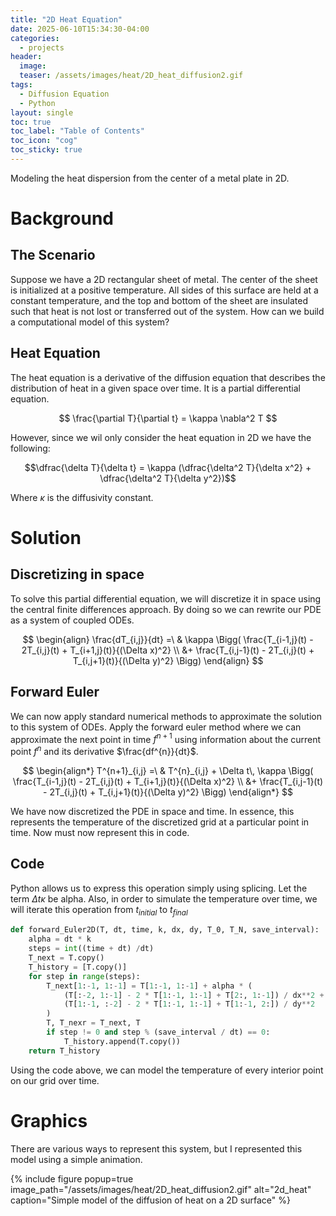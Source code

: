 ```yaml
---
title: "2D Heat Equation"
date: 2025-06-10T15:34:30-04:00
categories:
  - projects
header:
  image: 
  teaser: /assets/images/heat/2D_heat_diffusion2.gif
tags:
  - Diffusion Equation
  - Python
layout: single
toc: true
toc_label: "Table of Contents"
toc_icon: "cog"
toc_sticky: true
---
```

Modeling the heat dispersion from the center of a metal plate in 2D.

<script>
window.MathJax = {
  tex: {
    inlineMath: [['$', '$'], ['\\(', '\\)']]
  }
};
</script>
<script type="text/javascript" async
  src="https://cdn.jsdelivr.net/npm/mathjax@3/es5/tex-mml-chtml.js">
</script>

# Background

## The Scenario
Suppose we have a 2D rectangular sheet of metal. The center of the sheet is initialized at a positive temperature. All sides of this surface are held at a constant temperature, and the top and bottom of the sheet are insulated such that heat is not lost or transferred out of the system. How can we build a computational model of this system?
## Heat Equation
The heat equation is a derivative of the diffusion equation that describes the distribution of heat in a given space over time. It is a partial differential equation.

$$
\frac{\partial T}{\partial t} = \kappa \nabla^2 T
$$

However, since we wil only consider the heat equation in 2D we have the following:

$$\dfrac{\delta T}{\delta t} = \kappa (\dfrac{\delta^2 T}{\delta x^2} + \dfrac{\delta^2 T}{\delta y^2})$$

Where $\kappa$ is the diffusivity constant.

# Solution

## Discretizing in space

To solve this partial differential equation, we will discretize it in space using the central finite differences approach. By doing so we can rewrite our PDE as a system of coupled ODEs.

<!-- $$\frac{dT_{i,j}}{dt}=\kappa(\frac{T_{i-1,j}(t) - 2T_{i,j}(t) + T_{i+1,j}(t)}{(\Delta x)^2} + \frac{T_{i,j-1}(t) - 2T_{i,j}(t) + T_{i,j+1}(t)}{(\Delta y)^2})$$ -->

$$
\begin{align}
\frac{dT_{i,j}}{dt} =\ & \kappa \Bigg(
    \frac{T_{i-1,j}(t) - 2T_{i,j}(t) + T_{i+1,j}(t)}{(\Delta x)^2} \\
    &+ \frac{T_{i,j-1}(t) - 2T_{i,j}(t) + T_{i,j+1}(t)}{(\Delta y)^2}
\Bigg)
\end{align}
$$

## Forward Euler

We can now apply standard numerical methods to approximate the solution to this system of ODEs. Apply the forward euler method where we can approximate the next point in time $f^{n+1}$ using information about the current point $f^{n}$ and its derivative $\frac{df^{n}}{dt}$.

<!-- $$T^{n+1}_{i,j}=T^{n}_{i,j} + \Delta t \kappa (\frac{T_{i-1,j}(t) - 2T_{i,j}(t) + T_{i+1,j}(t)}{(\Delta x)^2} + \frac{T_{i,j-1}(t) - 2T_{i,j}(t) + T_{i,j+1}(t)}{(\Delta y)^2})$$ -->

$$
\begin{align*}
T^{n+1}_{i,j} =\ & T^{n}_{i,j} + \Delta t\, \kappa \Bigg(
    \frac{T_{i-1,j}(t) - 2T_{i,j}(t) + T_{i+1,j}(t)}{(\Delta x)^2} \\
    &+ \frac{T_{i,j-1}(t) - 2T_{i,j}(t) + T_{i,j+1}(t)}{(\Delta y)^2}
\Bigg)
\end{align*}
$$

<!-- For simplicity, assume that $\Delta x = \Delta y$.

$$T^{n+1}_{i,j}=T^{n}_{i,j} + \frac{\Delta t \kappa}{(\Delta x)^2} (T_{i-1,j}(t) + T_{i+1,j}(t) + T_next = {i,j-1}(t) + T_{i,j+1}(t) - 4T_{i,j}(t))$$ -->

We have now discretized the PDE in space and time. In essence, this represents the temperature of the discretized grid at a particular point in time. Now must now represent this in code.

## Code

Python allows us to express this operation simply using splicing. Let the term $\Delta t \kappa$ be alpha. Also, in order to simulate the temperature over time, we will iterate this operation from $t_{initial}$ to $t_{final}$

```python
def forward_Euler2D(T, dt, time, k, dx, dy, T_0, T_N, save_interval):
    alpha = dt * k
    steps = int((time + dt) /dt)
    T_next = T.copy()
    T_history = [T.copy()]
    for step in range(steps):
        T_next[1:-1, 1:-1] = T[1:-1, 1:-1] + alpha * (
            (T[:-2, 1:-1] - 2 * T[1:-1, 1:-1] + T[2:, 1:-1]) / dx**2 +
            (T[1:-1, :-2] - 2 * T[1:-1, 1:-1] + T[1:-1, 2:]) / dy**2
        )
        T, T_nexr = T_next, T
        if step != 0 and step % (save_interval / dt) == 0:
            T_history.append(T.copy())
    return T_history
```
 
Using the code above, we can model the temperature of every interior point on our grid over time.

# Graphics

There are various ways to represent this system, but I represented this model using a simple animation.

{% include figure popup=true image_path="/assets/images/heat/2D_heat_diffusion2.gif" alt="2d_heat" caption="Simple model of the diffusion of heat on a 2D surface" %}


<!-- <figure style="margin-top: -2em; margin-bottom: 0.2em;">
  <img src="/assets/images/2D_heat_diffusion2.gif" alt="Shimizu Black Beach" width="300" />
  <figcaption style="margin-top: -1em;font-size:0.8em; color:#666;">清水の黒の海岸 | A black beach in Shimizu, Japan. </figcaption>
</figure> -->

<!-- You'll find this post in your `_posts` directory. Go ahead and edit it and re-build the site to see your changes. You can rebuild the site in many different ways, but the most common way is to run `jekyll serve`, which launches a web server and auto-regenerates your site when a file is updated.

To add new posts, simply add a file in the `_posts` directory that follows the convention `YYYY-MM-DD-name-of-post.ext` and includes the necessary front matter. Take a look at the source for this post to get an idea about how it works.

Jekyll also offers powerful support for code snippets:

```ruby
def print_hi(name)
  puts "Hi, #{name}"
end
print_hi('Tom')
#=> prints 'Hi, Tom' to STDOUT.
```

Check out the [Jekyll docs][jekyll-docs] for more info on how to get the most out of Jekyll. File all bugs/feature requests at [Jekyll’s GitHub repo][jekyll-gh]. If you have questions, you can ask them on [Jekyll Talk][jekyll-talk].

[jekyll-docs]: https://jekyllrb.com/docs/home
[jekyll-gh]:   https://github.com/jekyll/jekyll
[jekyll-talk]: https://talk.jekyllrb.com/ -->
